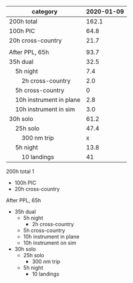 |category|2020-01-09|
---------|----------|
200h total|162.1|
100h PIC|64.8|
20h cross-country|21.7|
 | |
After PPL, 65h|93.7| 
35h dual|32.5| 
&nbsp;&nbsp;&nbsp;&nbsp;5h night|7.4| 
&nbsp;&nbsp;&nbsp;&nbsp;&nbsp;&nbsp;&nbsp;&nbsp;2h cross-country|2.0| 
&nbsp;&nbsp;&nbsp;&nbsp;5h cross-country|0| 
&nbsp;&nbsp;&nbsp;&nbsp;10h instrument in plane|2.8|
&nbsp;&nbsp;&nbsp;&nbsp;10h instrument in sim|3.0| 
30h solo|61.2| 
&nbsp;&nbsp;&nbsp;&nbsp;25h solo|47.4| 
&nbsp;&nbsp;&nbsp;&nbsp;&nbsp;&nbsp;&nbsp;&nbsp;300 nm trip|x| 
&nbsp;&nbsp;&nbsp;&nbsp;5h night|13.8| 
&nbsp;&nbsp;&nbsp;&nbsp;&nbsp;&nbsp;&nbsp;&nbsp;10 landings|41| 

200h total                        1
* 100h PIC                         
* 20h cross-country                

After PPL, 65h                     
* 35h dual                         
  * 5h night                       
    * 2h cross-country             
  * 5h cross-country               
  * 10h instrument in plane         
  * 10h instrument on sim           
* 30h solo                        
  * 25h solo                       
    * 300 nm trip                     
  * 5h night                       
    * 10 landings                  
